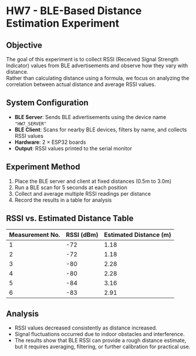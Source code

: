 # HW7 - BLE-Based Distance Estimation Experiment

## Objective
The goal of this experiment is to collect RSSI (Received Signal Strength Indicator) values from BLE advertisements and observe how they vary with distance.  
Rather than calculating distance using a formula, we focus on analyzing the correlation between actual distance and average RSSI values.

## System Configuration
- **BLE Server**: Sends BLE advertisements using the device name `"HW7_SERVER"`
- **BLE Client**: Scans for nearby BLE devices, filters by name, and collects RSSI values
- **Hardware**: 2 × ESP32 boards
- **Output**: RSSI values printed to the serial monitor

## Experiment Method
1. Place the BLE server and client at fixed distances (0.5m to 3.0m)
2. Run a BLE scan for 5 seconds at each position
3. Collect and average multiple RSSI readings per distance
4. Record the results in a table for analysis

## RSSI vs. Estimated Distance Table

| Measurement No. | RSSI (dBm) | Estimated Distance (m) |
|------------------|------------|--------------------------|
| 1                | -72        | 1.18                     |
| 2                | -72        | 1.18                     |
| 3                | -80        | 2.28                     |
| 4                | -80        | 2.28                     |
| 5                | -84        | 3.16                     |
| 6                | -83        | 2.91                     |

## Analysis
- RSSI values decreased consistently as distance increased.
- Signal fluctuations occurred due to indoor obstacles and interference.
- The results show that BLE RSSI can provide a rough distance estimate,  
  but it requires averaging, filtering, or further calibration for practical use.
